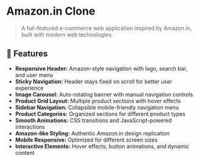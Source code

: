 # Amazon.in Clone
> A full-featured e-commerce web application inspired by Amazon.in, built with modern web technologies.

## 🚀 Features
- **Responsive Header:** Amazon-style navigation with logo, search bar, and user menu
- **Sticky Navigation:** Header stays fixed on scroll for better user experience
- **Image Carousel:** Auto-rotating banner with manual navigation controls
- **Product Grid Layout:** Multiple product sections with hover effects
- **Sidebar Navigation:** Collapsible mobile-friendly navigation menu
- **Product Categories:** Organized sections for different product types
- **Smooth Animations:** CSS transitions and JavaScript-powered interactions
- **Amazon-like Styling:** Authentic Amazon.in design replication
- **Mobile Responsive:** Optimized for different screen sizes
- **Interactive Elements:** Hover effects, button animations, and dynamic content
